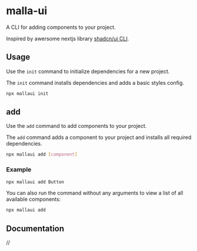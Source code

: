 # malla-ui

A CLI for adding components to your project.

Inspired by awersome nextjs library [shadcn/ui CLI](https://github.com/shadcn-ui/ui/tree/main/packages/cli).

## Usage

Use the `init` command to initialize dependencies for a new project.

The `init` command installs dependencies and adds a basic styles config.

```bash
npx mallaui init
```

## add

Use the `add` command to add components to your project.

The `add` command adds a component to your project and installs all required dependencies.

```bash
npx mallaui add [component]
```

### Example

```bash
npx mallaui add Button
```

You can also run the command without any arguments to view a list of all available components:

```bash
npx mallaui add
```

## Documentation

//
